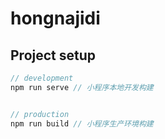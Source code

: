 # hongnajidi

## Project setup

```javascript
// development
npm run serve // 小程序本地开发构建


// production
npm run build // 小程序生产环境构建

```
